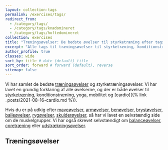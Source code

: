```yaml
---
layout: collection-tags
permalink: /exercises/tags/
redirect_from:
  - /category/tags/
  - /category/tags/knædomineret
  - /category/tags/hoftedomineret
collection: exercises
title: "Træningsøvelser: De bedste øvelser til styrketræning efter tags"
excerpt: "Alle tags til træningsøvelser til styrketræning, konditionstræning, cardio, yoga, løb og træning."
author_profile: true
classes: wide
sort_by: title # date (default) title
sort_order: forward # forward (default), reverse
sitemap: false
---
```


Vi har samlet de bedste [træningsøvelser](/traeningsoevelser/) og styrketræningsøvelser. Vi har lavet en grundig forklaring af alle øvelserne, og der er både øvelser til [styrketræning](/styrketraening/), konditionstræning, yoga, mobilitet og [cardio]({% link _posts/2021-08-16-cardio.md %}).

Hvis du er på udkig efter [maveøvelser](/maveoevelser/), [armøvelser](/arme-triceps-biceps/), [benøvelser](/benoevelser/), [brystøvelser](/brystoevelser/), [balleøvelser](/balleoevelser/), [rygøvelser](/rygoevelser/), [skulderøvelser](/skulderoevelser/), så har vi lavet en selvstændig side om de muskelgrupper. Vi har også skrevet selvstændigt om [balanceøvelser](/balancetraening/), [coretræning](/core/) eller [udstrækningsøvelser](/udstraekning-udspaending/).

## Træningsøvelser
